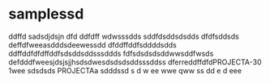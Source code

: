 # samplessd
ddffd
sadsdjdsjn
dfd
ddfdff
wdwsssdds
sddfdsddsdsdds
dfdfsddsds
deffdfweeasdddsdeewessdd
dfddffddfsddddsdds
ddffddfdfdffddfsdsddsddsssddds
fdfsdsdsdsddwwsddfwsds
defdddfweesjdsjsjjhsdsdwesdsdsdsddsssddss
dferreddffdfdPROJECTA-30 1wee
sdsdsds
PROJECTAa
sdddssd
s
d
w
ee
wwe
qww
ss
dd
e
d
eee
